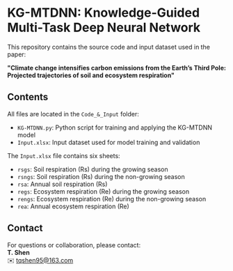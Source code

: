 # KG-MTDNN: Knowledge-Guided Multi-Task Deep Neural Network

This repository contains the source code and input dataset used in the paper:

**"Climate change intensifies carbon emissions from the Earth’s Third Pole: Projected trajectories of soil and ecosystem respiration"**

## Contents

All files are located in the `Code_&_Input` folder:

- `KG-MTDNN.py`: Python script for training and applying the KG-MTDNN model
- `Input.xlsx`: Input dataset used for model training and validation

The `Input.xlsx` file contains six sheets:

- `rsgs`: Soil respiration (Rs) during the growing season  
- `rsngs`: Soil respiration (Rs) during the non-growing season  
- `rsa`: Annual soil respiration (Rs)  
- `regs`: Ecosystem respiration (Re) during the growing season  
- `rengs`: Ecosystem respiration (Re) during the non-growing season  
- `rea`: Annual ecosystem respiration (Re)

## Contact

For questions or collaboration, please contact:  
**T. Shen**  
✉️ tqshen95@163.com
